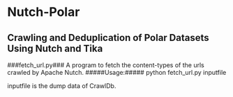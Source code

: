 # Nutch-Polar #
Crawling and Deduplication of Polar Datasets Using Nutch and Tika
------------------------------------------------------------------------------------------------------------------------
###fetch_url.py###
A program to fetch the content-types of the urls crawled by Apache Nutch.
#####Usage:#####
python fetch_url.py inputfile

inputfile is the dump data of CrawlDb.

